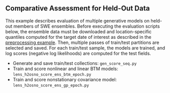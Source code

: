 ## Comparative Assessment for Held-Out Data 

This example describes evaluation of multiple generative models on held-out members of SWE ensembles. 
Before executing the evaluation scripts below, the ensemble data must be downloaded and location-specific quantiles computed 
for the target date of interest as described in the [preprocessing example](swe_ens_process.md). Then, multiple passes of train/test 
partitions are selected and saved. For each train/test sample, the models are trained, and log scores (negative log likelihoods) are 
computed for the test fields.

* Generate and save train/test collections: `gen_score_seq.py`
* Train and score nonlinear and linear BTM models: `lens_h2osno_score_ens_btm_epoch.py`
* Train and score nonstationary covariance model: `lens_h2osno_score_ens_gp_epoch.py`

